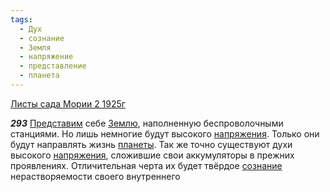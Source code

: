 ```yaml
---
tags:
  - Дух
  - сознание
  - Земля
  - напряжение
  - представление
  - планета
---
```


[Листы сада Мории 2 1925г](https://127.0.0.1:4002/agni/1925)

___293___
[Представим](../../../tags/#представление) себе [Землю](../../../tags/#Земля), наполненную беспроволочными станциями. Но лишь немногие будут высокого [напряжения](../../../tags/#напряжение). Только они будут направлять жизнь [планеты](../../../tags/#планета). Так же точно существуют духи высокого [напряжения](../../../tags/#напряжение), сложившие свои аккумуляторы в прежних проявлениях. Отличительная черта их будет твёрдое [сознание](../../../tags/#сознание) нерастворяемости своего внутреннего 